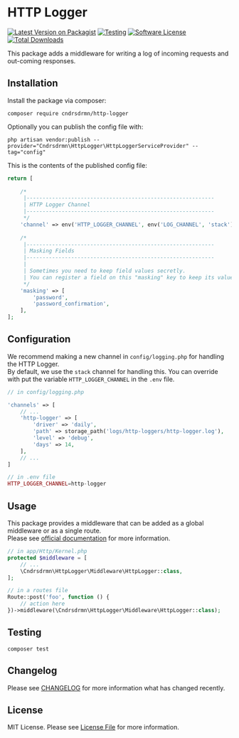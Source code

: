 # HTTP Logger

[![Latest Version on Packagist](https://img.shields.io/packagist/v/cndrsdrmn/http-logger.svg)](https://packagist.org/packages/cndrsdrmn/http-logger)
[![Testing](https://github.com/cndrsdrmn/http-logger/actions/workflows/github-ci.yml/badge.svg)](https://github.com/cndrsdrmn/http-logger/actions/workflows/github-ci.yml)
[![Software License](https://img.shields.io/badge/license-MIT-brightgreen.svg)](LICENSE)
[![Total Downloads](https://img.shields.io/packagist/dt/cndrsdrmn/http-logger.svg)](https://packagist.org/packages/cndrsdrmn/http-logger)

This package adds a middleware for writing a log of incoming requests and out-coming responses.

## Installation

Install the package via composer:

```shell
composer require cndrsdrmn/http-logger
```

Optionally you can publish the config file with:

```shell
php artisan vendor:publish --provider="Cndrsdrmn\HttpLogger\HttpLoggerServiceProvider" --tag="config"
```

This is the contents of the published config file:

```php
return [
	
	/*
	 |-----------------------------------------------------------
	 | HTTP Logger Channel
	 |-----------------------------------------------------------
	 */
	'channel' => env('HTTP_LOGGER_CHANNEL', env('LOG_CHANNEL', 'stack')),
	
	/*
	 |-----------------------------------------------------------
	 | Masking Fields
	 |-----------------------------------------------------------
	 |
	 | Sometimes you need to keep field values secretly.
	 | You can register a field on this "masking" key to keep its value secret.
	 */
	'masking' => [
	    'password',
	    'password_confirmation',
	],
];
```

## Configuration

We recommend making a new channel in `config/logging.php` for handling the HTTP Logger.\
By default, we use the `stack` channel for handling this. You can override with put the variable `HTTP_LOGGER_CHANNEL` in the `.env` file.

```php
// in config/logging.php

'channels' => [
    // ...
    'http-logger' => [
        'driver' => 'daily',
        'path' => storage_path('logs/http-loggers/http-logger.log'),
        'level' => 'debug',
        'days' => 14,
    ],
    // ...
]

// in .env file
HTTP_LOGGER_CHANNEL=http-logger
```

## Usage

This package provides a middleware that can be added as a global middleware or as a single route.\
Please see [official documentation](https://laravel.com/docs/9.x/middleware#registering-middleware) for more information.

```php
// in app/Http/Kernel.php
protected $middleware = [
    // ...
    \Cndrsdrmn\HttpLogger\Middleware\HttpLogger::class,
];

// in a routes file
Route::post('foo', function () {
    // action here
})->middleware(\Cndrsdrmn\HttpLogger\Middleware\HttpLogger::class);
```

## Testing

```shell
composer test
```

## Changelog

Please see [CHANGELOG](CHANGELOG.md) for more information what has changed recently.

## License

MIT License. Please see [License File](LICENSE) for more information.